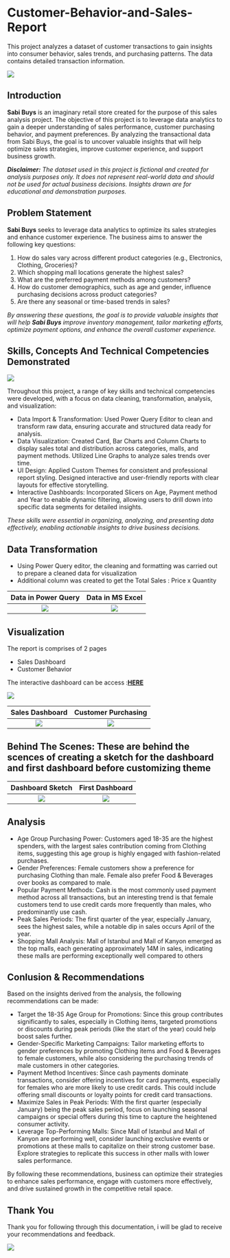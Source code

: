 # Customer-Behavior-and-Sales-Report
This project analyzes a dataset of customer transactions to gain insights into consumer behavior, sales trends, and purchasing patterns. The data contains detailed transaction information.

![](Introduction.jpg)

## Introduction

**Sabi Buys** is an imaginary retail store created for the purpose of this sales analysis project. The objective of this project is to leverage data analytics to gain a deeper understanding of sales performance, customer purchasing behavior, and payment preferences. By analyzing the transactional data from Sabi Buys, the goal is to uncover valuable insights that will help optimize sales strategies, improve customer experience, and support business growth.

**_Disclaimer:_** _The dataset used in this project is fictional and created for analysis purposes only. It does not represent real-world data and should not be used for actual business decisions. Insights drawn are for educational and demonstration purposes._

## Problem Statement
**Sabi Buys** seeks to leverage data analytics to optimize its sales strategies and enhance customer experience. The business aims to answer the following key questions:

1.  How do sales vary across different product categories (e.g., Electronics, Clothing, Groceries)?
2.  Which shopping mall locations generate the highest sales?
3.  What are the preferred payment methods among customers?
4.  How do customer demographics, such as age and gender, influence purchasing decisions across product categories?
5.  Are there any seasonal or time-based trends in sales?

_By answering these questions, the goal is to provide valuable insights that will help **Sabi Buys** improve inventory management, tailor marketing efforts, optimize payment options, and enhance the overall customer experience._

## Skills, Concepts And Technical Competencies Demonstrated

![](SkillandTechnicalCompetencies.jpeg)

Throughout this project, a range of key skills and technical competencies were developed, with a focus on data cleaning, transformation, analysis, and visualization:

-  Data Import & Transformation: Used Power Query Editor to clean and transform raw data, ensuring accurate and structured data ready for analysis.
-  Data Visualization: Created Card, Bar Charts and Column Charts to display sales total and distribution across categories, malls, and payment methods. Utilized Line Graphs to analyze sales trends over time.
-  UI Design: Applied Custom Themes for consistent and professional report styling. Designed interactive and user-friendly reports with clear layouts for effective storytelling.
-  Interactive Dashboards: Incorporated Slicers on Age, Payment method and Year to enable dynamic filtering, allowing users to drill down into specific data segments for detailed insights.
  
_These skills were essential in organizing, analyzing, and presenting data effectively, enabling actionable insights to drive business decisions._

## Data Transformation
-  Using Power Query editor, the cleaning and formatting was carried out to prepare a cleaned data for visualization
-  Additional column was created to get the Total Sales : Price x Quantity

  Data in Power Query               |      Data in MS Excel
  :----------------------------:    |  :-----------------------: 
![](PowerQueryEditor.jpg)           |  ![](ExcelInterface.jpg) 

## Visualization
The report is comprises of 2 pages
-  Sales Dashboard
-  Customer Behavior
  
The interactive dashboard can be access :**[HERE](https://app.powerbi.com/groups/me/reports/9758e926-00b6-4914-9311-766034377e9d?ctid=3408fcc1-f4ec-4c84-a2ef-835a7969ad6d&pbi_source=linkShare)**

![](https://github.com/TechifyHR/Customer-Behavior-and-Sales-Report/blob/main/Sales%20and%20Customer%20Behavior%201.jpg)

Sales Dashboard             |    Customer Purchasing
:-----------------------: | :-------------------------:
![](https://github.com/TechifyHR/Customer-Behavior-and-Sales-Report/blob/main/Sales%20and%20Customer%20Behavior%201.jpg) | ![](https://github.com/TechifyHR/Customer-Behavior-and-Sales-Report/blob/main/Sales%20and%20Customer%20Behavior%202.jpg)

## Behind The Scenes: These are behind the scences of creating a sketch for the dashboard and first dashboard before customizing theme
   Dashboard  Sketch                   |           First Dashboard
:-------------------------------:      |    :-------------------------------:
![](SketchDashboard.jpeg)               |      ![](Behindscene.jpeg)

## Analysis
-  Age Group Purchasing Power: Customers aged 18-35 are the highest spenders, with the largest sales contribution coming from Clothing items, suggesting this age group is highly engaged with fashion-related purchases.
-  Gender Preferences: Female customers show a preference for purchasing Clothing than male. Female also prefer Food & Beverages over books as compared to male.
-  Popular Payment Methods: Cash is the most commonly used payment method across all transactions, but an interesting trend is that female customers tend to use credit cards more frequently than males, who predominantly use cash.
-  Peak Sales Periods: The first quarter of the year, especially January, sees the highest sales, while a notable dip in sales occurs April of the year.
-  Shopping Mall Analysis: Mall of Istanbul and Mall of Kanyon emerged as the top malls, each generating approximately 14M in sales, indicating these malls are performing exceptionally well compared to others

  ## Conlusion & Recommendations
  Based on the insights derived from the analysis, the following recommendations can be made:
- Target the 18-35 Age Group for Promotions: Since this group contributes significantly to sales, especially in Clothing items, targeted promotions or discounts during peak periods (like the start of the year) could help boost sales further.
- Gender-Specific Marketing Campaigns: Tailor marketing efforts to gender preferences by promoting Clothing items and Food & Beverages to female customers, while also considering the purchasing trends of male customers in other categories.
- Payment Method Incentives: Since cash payments dominate transactions, consider offering incentives for card payments, especially for females who are more likely to use credit cards. This could include offering small discounts or loyalty points for credit card transactions.
- Maximize Sales in Peak Periods: With the first quarter (especially January) being the peak sales period, focus on launching seasonal campaigns or special offers during this time to capture the heightened consumer activity.
- Leverage Top-Performing Malls: Since Mall of Istanbul and Mall of Kanyon are performing well, consider launching exclusive events or promotions at these malls to capitalize on their strong customer base. Explore strategies to replicate this success in other malls with lower sales performance.

By following these recommendations, business can optimize their strategies to enhance sales performance, engage with customers more effectively, and drive sustained growth in the competitive retail space.

## Thank You

Thank you for following through this documentation, i will be glad to receive your recommendations and feedback.

![](TechifyHR.png)

